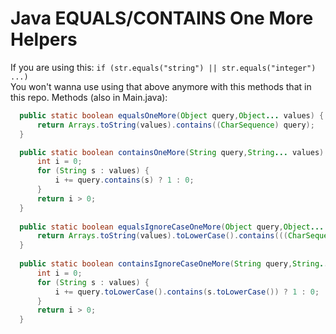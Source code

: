 # Java EQUALS/CONTAINS One More Helpers
If you are using this: ```if (str.equals("string") || str.equals("integer") ...) ``` \
You won't wanna use using that above anymore with this methods that in this repo.
Methods (also in Main.java):

  ```java
    public static boolean equalsOneMore(Object query,Object... values) {
        return Arrays.toString(values).contains((CharSequence) query);
    }

    public static boolean containsOneMore(String query,String... values) {
        int i = 0;
        for (String s : values) {
            i += query.contains(s) ? 1 : 0;
        }
        return i > 0;
    }
    
    public static boolean equalsIgnoreCaseOneMore(Object query,Object... values) {
        return Arrays.toString(values).toLowerCase().contains(((CharSequence) query).toLowerCase());
    }
    
    public static boolean containsIgnoreCaseOneMore(String query,String... values) {
        int i = 0;
        for (String s : values) {
            i += query.toLowerCase().contains(s.toLowerCase()) ? 1 : 0;
        }
        return i > 0;
    }
 ```
